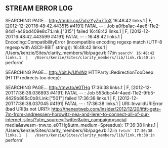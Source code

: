 ## STREAM ERROR LOG

SEARCHING PAGE... http://tmblr.co/ZxhzYyZn7ToX
16:48:42 links.1  | F, [2012-12-20T16:48:42.443515 #4191] FATAL -- : Job a0fba1ac-4ae6-11e2-84d1-a49bd409e8c7:Link:["315"] failed
16:48:42 links.1  | F, [2012-12-20T16:48:42.443599 #4191] FATAL -- : 
16:48:42 links.1  | Encoding::CompatibilityError (incompatible encoding regexp match (UTF-8 regexp with ASCII-8BIT string)):
16:48:42 links.1  |   /Users/kenzie/Sites/clarity_members/lib/page.rb:17:in `search'
16:48:42 links.1  |   /Users/kenzie/Sites/clarity_members/lib/link.rb:40:in `perform'

SEARCHING PAGE... http://bit.ly/UfvlNz
HTTParty::RedirectionTooDeep (HTTP redirects too deep):

SEARCHING PAGE... http://tnw.to/e0THg
17:36:38 links.1  | F, [2012-12-20T17:36:38.036893 #4191] FATAL -- : Job 553dbc44-4aed-11e2-9fb5-4429b885c0b8:Link:["501"] failed
17:36:38 links.1  | F, [2012-12-20T17:36:38.037045 #4191] FATAL -- : 
17:36:38 links.1  | URI::InvalidURIError (bad URI(is not URI?): http://thenextweb.com/insider/2012/12/20/ifttt-gets-7m-from-andreessen-horowitz-nea-and-lerer-to-connect-all-of-our-internet-silos/?utm_source=Twitter&utm_campaign=social media&awesm=tnw.to_e0THg&utm_medium=Spreadus):
17:36:38 links.1  |   /Users/kenzie/Sites/clarity_members/lib/page.rb:12:in `fetch'
17:36:38 links.1  |   /Users/kenzie/Sites/clarity_members/lib/link.rb:38:in `perform'
